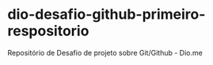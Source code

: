 # dio-desafio-github-primeiro-respositorio
Repositório de Desafio de projeto sobre Git/Github - Dio.me
